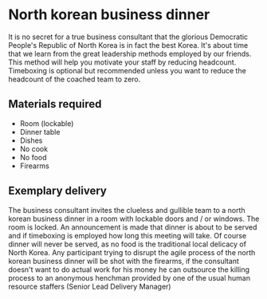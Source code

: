 # North korean business dinner

It is no secret for a true business consultant that the glorious Democratic People's Republic of North Korea 
is in fact the best Korea. It's about time that we learn from the great leadership methods employed by
our friends. This method will help you motivate your staff by reducing headcount. Timeboxing is optional but recommended 
unless you want to reduce the headcount of the coached team to zero.

## Materials required
- Room (lockable)
- Dinner table
- Dishes
- No cook
- No food
- Firearms

## Exemplary delivery
The business consultant invites the clueless and gullible team to a north korean business dinner in a room with lockable doors
and / or windows. The room is locked. An announcement is made that dinner is about to be served and if timeboxing is employed
how long this meeting will take. Of course dinner will never be served, as no food is the traditional local delicacy of North Korea.
Any participant trying to disrupt the agile process of the north korean business dinner will be shot with the firearms, if
the consultant doesn't want to do actual work for his money he can outsource the killing process to an anonymous henchman provided
by one of the usual human resource staffers (Senior Lead Delivery Manager)
